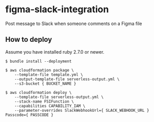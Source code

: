 # figma-slack-integration

Post message to Slack when someone comments on a Figma file

## How to deploy

Assume you have installed ruby 2.7.0 or newer.

```
$ bundle install --deployment

$ aws cloudformation package \
    --template-file template.yml \
    --output-template-file serverless-output.yml \
    --s3-bucket { BUCKET_NAME }

$ aws cloudformation deploy \
    --template-file serverless-output.yml \
    --stack-name FSIFunction \
    --capabilities CAPABILITY_IAM \
    --parameter-overrides SlackWebhookUrl={ SLACK_WEBHOOK_URL } Passcode={ PASSCODE }
```

